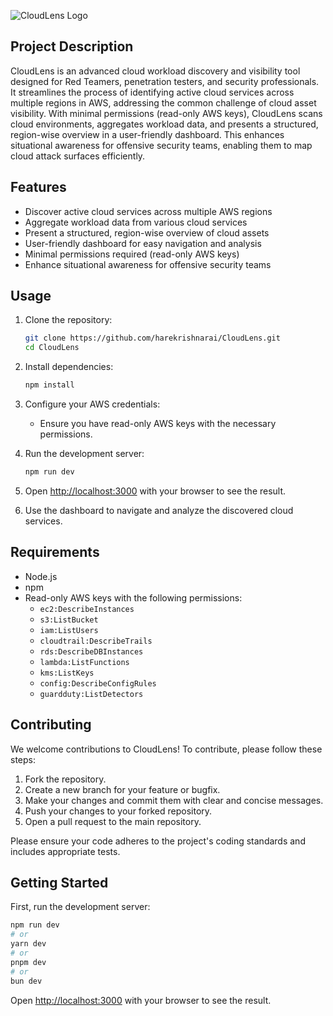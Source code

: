 ![CloudLens Logo](https://github.com/user-attachments/assets/41e784c2-9a32-4951-b4e4-85027cab66da)



## Project Description

CloudLens is an advanced cloud workload discovery and visibility tool designed for Red Teamers, penetration testers, and security professionals. It streamlines the process of identifying active cloud services across multiple regions in AWS, addressing the common challenge of cloud asset visibility. With minimal permissions (read-only AWS keys), CloudLens scans cloud environments, aggregates workload data, and presents a structured, region-wise overview in a user-friendly dashboard. This enhances situational awareness for offensive security teams, enabling them to map cloud attack surfaces efficiently.

## Features

- Discover active cloud services across multiple AWS regions
- Aggregate workload data from various cloud services
- Present a structured, region-wise overview of cloud assets
- User-friendly dashboard for easy navigation and analysis
- Minimal permissions required (read-only AWS keys)
- Enhance situational awareness for offensive security teams

## Usage

1. Clone the repository:
   ```bash
   git clone https://github.com/harekrishnarai/CloudLens.git
   cd CloudLens
   ```

2. Install dependencies:
   ```bash
   npm install
   ```

3. Configure your AWS credentials:
   - Ensure you have read-only AWS keys with the necessary permissions.

4. Run the development server:
   ```bash
   npm run dev
   ```

5. Open [http://localhost:3000](http://localhost:3000) with your browser to see the result.

6. Use the dashboard to navigate and analyze the discovered cloud services.

## Requirements

- Node.js
- npm
- Read-only AWS keys with the following permissions:
  - `ec2:DescribeInstances`
  - `s3:ListBucket`
  - `iam:ListUsers`
  - `cloudtrail:DescribeTrails`
  - `rds:DescribeDBInstances`
  - `lambda:ListFunctions`
  - `kms:ListKeys`
  - `config:DescribeConfigRules`
  - `guardduty:ListDetectors`

## Contributing

We welcome contributions to CloudLens! To contribute, please follow these steps:

1. Fork the repository.
2. Create a new branch for your feature or bugfix.
3. Make your changes and commit them with clear and concise messages.
4. Push your changes to your forked repository.
5. Open a pull request to the main repository.

Please ensure your code adheres to the project's coding standards and includes appropriate tests.

## Getting Started

First, run the development server:

```bash
npm run dev
# or
yarn dev
# or
pnpm dev
# or
bun dev
```

Open [http://localhost:3000](http://localhost:3000) with your browser to see the result.
